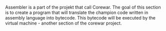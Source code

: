 Assembler is a part of the projekt that call Corewar.
The goal of this section is to create a program that will translate the champion code written in assembly language into bytecode. This bytecode will be executed by the virtual machine - another section of the corewar project.
